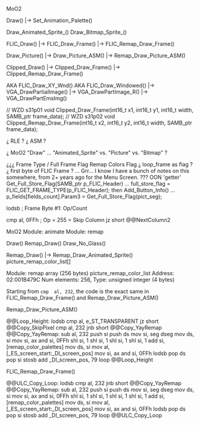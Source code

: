 


MoO2

Draw()
    |-> Set_Animation_Palette()

Draw_Animated_Sprite_()
Draw_Bitmap_Sprite_()



FLIC_Draw()
    |-> FLIC_Draw_Frame()
    |-> FLIC_Remap_Draw_Frame()

Draw_Picture()
    |-> Draw_Picture_ASM()
    |-> Remap_Draw_Picture_ASM()

Clipped_Draw()
    |-> Clipped_Draw_Frame()
    |-> Clipped_Remap_Draw_Frame()


AKA FLIC_Draw_XY_Wnd()
AKA FLIC_Draw_Windowed()
    |-> VGA_DrawPartialImage()
    |-> VGA_DrawPartImage_R()
    |-> VGA_DrawPartEmsImg()

// WZD s31p01
void Clipped_Draw_Frame(int16_t x1, int16_t y1, int16_t width, SAMB_ptr frame_data);
// WZD s31p02
void Clipped_Remap_Draw_Frame(int16_t x2, int16_t y2, int16_t width, SAMB_ptr frame_data);

¿ RLE ?
¿ ASM ?






¿ MoO2  "Draw" ... "Animated_Sprite" vs. "Picture" vs. "Bitmap" ?



¿¿¿
Frame Type / Full Frame Flag
Remap Colors Flag
¿ loop_frame as flag ?
¿ first byte of FLIC Frame ? ... Grr... I know I have a bunch of notes on this somewhere, from 2+ years ago for the Menu Screen.
???
OON 'getter' Get_Full_Store_Flag(SAMB_ptr p_FLIC_Header)  ... full_store_flag = FLIC_GET_FRAME_TYPE(p_FLIC_Header);
    then Add_Button_Info() ... p_fields[fields_count].Param3 = Get_Full_Store_Flag(pict_seg);


lodsb                                   ; Frame Byte #1: Op/Count


cmp     al, 0FFh                        ; Op = 255 = Skip Column
jz      short @@NextColumn2





MoO2
Module: animate
Module: remap


Draw()
Remap_Draw()
Draw_No_Glass()


Remap_Draw()
    |-> Remap_Draw_Animated_Sprite()
            picture_remap_color_list[]

Module: remap
    array (256 bytes) picture_remap_color_list
    Address: 02:001B479C
    Num elements:  256, Type:        unsigned integer (4 bytes) 





Starting from `cmp  al, 232`, the code is the exact same in FLIC_Remap_Draw_Frame() and Remap_Draw_Picture_ASM()

Remap_Draw_Picture_ASM()

@@Loop_Height:
lodsb
cmp     al, e_ST_TRANSPARENT
jz      short @@Copy_SkipPixel
cmp     al, 232
jnb     short @@Copy_YayRemap
@@Copy_YayRemap:
sub     al, 232
push    si
push    ds
mov     si, seg dseg
mov     ds, si
mov     si, ax
and     si, 0FFh
shl     si, 1
shl     si, 1
shl     si, 1
shl     si, 1
add     si, [remap_color_palettes]
mov     ds, si
mov     al, [_ES_screen_start:_DI_screen_pos]
mov     si, ax
and     si, 0FFh
lodsb
pop     ds
pop     si
stosb
add     _DI_screen_pos, 79
loop    @@Loop_Height

FLIC_Remap_Draw_Frame()

@@ULC_Copy_Loop:
lodsb
cmp     al, 232
jnb     short @@Copy_YayRemap
@@Copy_YayRemap:
sub     al, 232
push    si
push    ds
mov     si, seg dseg
mov     ds, si
mov     si, ax
and     si, 0FFh
shl     si, 1
shl     si, 1
shl     si, 1
shl     si, 1
add     si, [remap_color_palettes]
mov     ds, si
mov     al, [_ES_screen_start:_DI_screen_pos]
mov     si, ax
and     si, 0FFh
lodsb
pop     ds
pop     si
stosb
add     _DI_screen_pos, 79
loop    @@ULC_Copy_Loop
